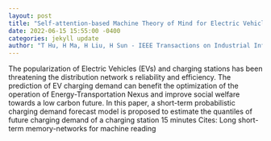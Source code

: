```yaml
--- 
layout: post 
title: "Self-attention-based Machine Theory of Mind for Electric Vehicle Charging Demand Forecast" 
date: 2022-06-15 15:55:00 -0400 
categories: jekyll update 
author: "T Hu, H Ma, H Liu, H Sun - IEEE Transactions on Industrial Informatics, 2022" 
--- 
```

The popularization of Electric Vehicles (EVs) and charging stations has been threatening the distribution network s reliability and efficiency. The prediction of EV charging demand can benefit the optimization of the operation of Energy-Transportation Nexus and improve social welfare towards a low carbon future. In this paper, a short-term probabilistic charging demand forecast model is proposed to estimate the quantiles of future charging demand of a charging station 15 minutes Cites: Long short-term memory-networks for machine reading